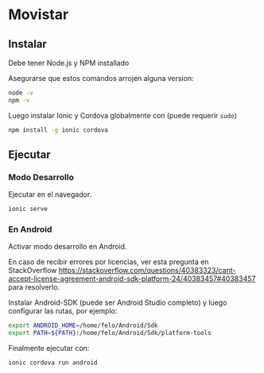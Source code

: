 # Movistar

## Instalar

Debe tener Node.js y NPM installado

Asegurarse que estos comandos arrojen alguna version:

```bash
node -v
npm -v
```

Luego instalar Ionic y Cordova globalmente con (puede requerir `sudo`)

```bash
npm install -g ionic cordova
```

## Ejecutar

### Modo Desarrollo

Ejecutar en el navegador.

```bash
ionic serve
```

### En Android

Activar modo desarrollo en Android.

En caso de recibir errores por licencias, ver esta pregunta en StackOverflow https://stackoverflow.com/questions/40383323/cant-accept-license-agreement-android-sdk-platform-24/40383457#40383457 para resolverlo.

Instalar Android-SDK (puede ser Android Studio completo) y luego configurar las rutas, por ejemplo:

```bash
export ANDROID_HOME=/home/felo/Android/Sdk
export PATH=${PATH}:/home/felo/Android/Sdk/platform-tools
```

Finalmente ejecutar con:

```bash
ionic cordova run android
```
